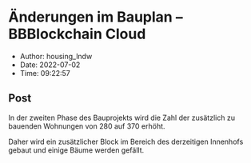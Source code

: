 # Änderungen im Bauplan &#8211; BBBlockchain Cloud

- Author: housing_lndw
- Date: 2022-07-02
- Time: 09:22:57

## Post


<p>In der zweiten Phase des Bauprojekts wird die Zahl der zusätzlich zu bauenden Wohnungen von 280 auf 370 erhöht.</p>



<p>Daher wird ein zusätzlicher Block im Bereich des derzeitigen Innenhofs gebaut und einige Bäume werden gefällt.</p>
